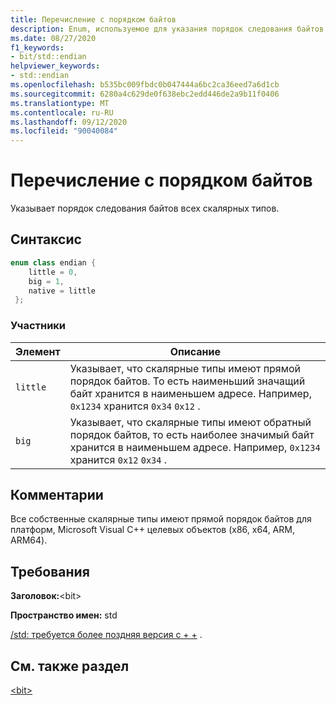 ```yaml
---
title: Перечисление с порядком байтов
description: Enum, используемое для указания порядок следования байтов скалярных типов
ms.date: 08/27/2020
f1_keywords:
- bit/std::endian
helpviewer_keywords:
- std::endian
ms.openlocfilehash: b535bc009fbdc0b047444a6bc2ca36eed7a6d1cb
ms.sourcegitcommit: 6280a4c629de0f638ebc2edd446de2a9b11f0406
ms.translationtype: MT
ms.contentlocale: ru-RU
ms.lasthandoff: 09/12/2020
ms.locfileid: "90040084"
---
```

# <a name="endian-enum"></a>Перечисление с порядком байтов

Указывает порядок следования байтов всех скалярных типов.

## <a name="syntax"></a>Синтаксис

```cpp
enum class endian {
    little = 0,
    big = 1,
    native = little
 };
```

### <a name="members"></a>Участники

|Элемент|Описание|
|-|-|
| `little` | Указывает, что скалярные типы имеют прямой порядок байтов. То есть наименьший значащий байт хранится в наименьшем адресе. Например, `0x1234` хранится `0x34` `0x12` .  |
| `big` | Указывает, что скалярные типы имеют обратный порядок байтов, то есть наиболее значимый байт хранится в наименьшем адресе. Например, `0x1234` хранится `0x12` `0x34` .  |

## <a name="remarks"></a>Комментарии

Все собственные скалярные типы имеют прямой порядок байтов для платформ, Microsoft Visual C++ целевых объектов (x86, x64, ARM, ARM64).

## <a name="requirements"></a>Требования

**Заголовок:**\<bit>

**Пространство имен:** std

[/std: требуется более поздняя версия c + +](../build/reference/std-specify-language-standard-version.md) .

## <a name="see-also"></a>См. также раздел

[\<bit>](../standard-library/bit.md)  
